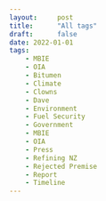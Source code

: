 ```yaml
---
layout:     post
title:      "All tags"
draft:      false
date: 2022-01-01
tags:
    - MBIE
    - OIA
    - Bitumen
    - Climate
    - Clowns
    - Dave
    - Environment
    - Fuel Security
    - Government
    - MBIE
    - OIA
    - Press
    - Refining NZ
    - Rejected Premise
    - Report
    - Timeline    
---
```


